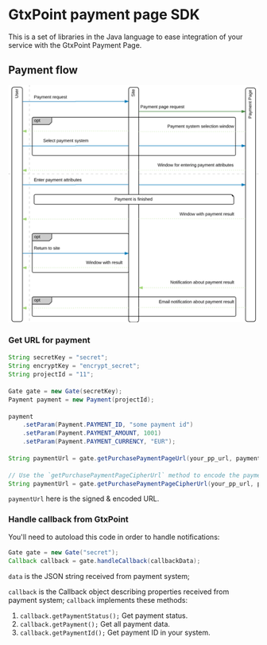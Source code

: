 # GtxPoint payment page SDK

This is a set of libraries in the Java language to ease integration of your service
with the GtxPoint Payment Page.

## Payment flow

![Payment flow](flow.png)

### Get URL for payment

```java
String secretKey = "secret";
String encryptKey = "encrypt_secret";
String projectId = "11";

Gate gate = new Gate(secretKey);
Payment payment = new Payment(projectId);

payment
    .setParam(Payment.PAYMENT_ID, "some payment id")
    .setParam(Payment.PAYMENT_AMOUNT, 1001)
    .setParam(Payment.PAYMENT_CURRENCY, "EUR");

String paymentUrl = gate.getPurchasePaymentPageUrl(your_pp_url, payment);

// Use the `getPurchasePaymentPageCipherUrl` method to encode the payment link.
String paymentUrl = gate.getPurchasePaymentPageCipherUrl(your_pp_url, payment, encryptKey);
``` 

`paymentUrl` here is the signed & encoded URL.

### Handle callback from GtxPoint

You'll need to autoload this code in order to handle notifications:

```java
Gate gate = new Gate("secret");
Callback callback = gate.handleCallback(callbackData);
```

`data` is the JSON string received from payment system;

`callback` is the Callback object describing properties received from payment system;
`callback` implements these methods:
1. `callback.getPaymentStatus();`
   Get payment status.
2. `callback.getPayment();`
   Get all payment data.
3. `callback.getPaymentId();`
   Get payment ID in your system.
